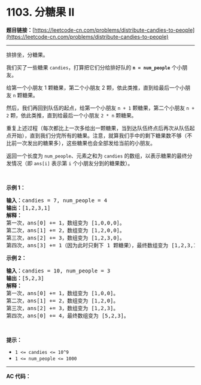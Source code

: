 # 1103. 分糖果 II

**题目链接：**[https://leetcode-cn.com/problems/distribute-candies-to-people](https://leetcode-cn.com/problems/distribute-candies-to-people)

---

<div class="content__1Y2H">
 <div class="notranslate">
  <p>排排坐，分糖果。</p> 
  <p>我们买了一些糖果 <code>candies</code>，打算把它们分给排好队的 <strong><code>n = num_people</code></strong> 个小朋友。</p> 
  <p>给第一个小朋友 1 颗糖果，第二个小朋友 2 颗，依此类推，直到给最后一个小朋友 <code>n</code>&nbsp;颗糖果。</p> 
  <p>然后，我们再回到队伍的起点，给第一个小朋友 <code>n&nbsp;+ 1</code> 颗糖果，第二个小朋友 <code>n&nbsp;+ 2</code> 颗，依此类推，直到给最后一个小朋友 <code>2 * n</code>&nbsp;颗糖果。</p> 
  <p>重复上述过程（每次都比上一次多给出一颗糖果，当到达队伍终点后再次从队伍起点开始），直到我们分完所有的糖果。注意，就算我们手中的剩下糖果数不够（不比前一次发出的糖果多），这些糖果也会全部发给当前的小朋友。</p> 
  <p>返回一个长度为 <code>num_people</code>、元素之和为 <code>candies</code> 的数组，以表示糖果的最终分发情况（即 <code>ans[i]</code> 表示第 <code>i</code> 个小朋友分到的糖果数）。</p> 
  <p>&nbsp;</p> 
  <p><strong>示例 1：</strong></p> 
  <pre class="language-text"><strong>输入：</strong>candies = 7, num_people = 4
<strong>输出：</strong>[1,2,3,1]
<strong>解释：</strong>
第一次，ans[0] += 1，数组变为 [1,0,0,0]。
第二次，ans[1] += 2，数组变为 [1,2,0,0]。
第三次，ans[2] += 3，数组变为 [1,2,3,0]。
第四次，ans[3] += 1（因为此时只剩下 1 颗糖果），最终数组变为 [1,2,3,1]。
</pre> 
  <p><strong>示例 2：</strong></p> 
  <pre class="language-text"><strong>输入：</strong>candies = 10, num_people = 3
<strong>输出：</strong>[5,2,3]
<strong>解释：</strong>
第一次，ans[0] += 1，数组变为 [1,0,0]。
第二次，ans[1] += 2，数组变为 [1,2,0]。
第三次，ans[2] += 3，数组变为 [1,2,3]。
第四次，ans[0] += 4，最终数组变为 [5,2,3]。
</pre> 
  <p>&nbsp;</p> 
  <p><strong>提示：</strong></p> 
  <ul> 
   <li><code>1 &lt;= candies &lt;= 10^9</code></li> 
   <li><code>1 &lt;= num_people &lt;= 1000</code></li> 
  </ul> 
 </div>
</div>

---

**AC 代码：**

```java

```